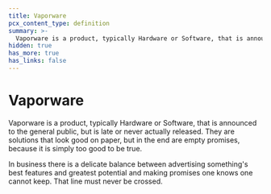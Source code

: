 ```yaml
---
title: Vaporware
pcx_content_type: definition
summary: >-
  Vaporware is a product, typically Hardware or Software, that is announced to the general public, but is late or never actually released. They are solutions that look good on paper, but in the end are  empty promises, because it is simply too good to be true.
hidden: true
has_more: true
has_links: false
---
```


# Vaporware

Vaporware is a product, typically Hardware or Software, that is announced to the general public, but is late or never actually released. They are solutions that look good on paper, but in the end are empty promises, because it is simply too good to be true.

In business there is a delicate balance between advertising something's best features and greatest potential and making promises one knows one cannot keep. That line must never be crossed.
